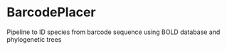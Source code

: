 # BarcodePlacer
Pipeline to ID species from barcode sequence using BOLD database and phylogenetic trees
